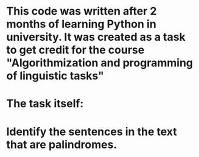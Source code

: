 # This code was written after 2 months of learning Python in university. It was created as a task to get credit for the course "Algorithmization and programming of linguistic tasks"

# The task itself:
# Identify the sentences in the text that are palindromes.
